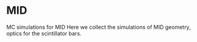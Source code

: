# MID
MC simulations for MID
Here we collect the simulations of MID geometry, optics for the scintillator bars.
